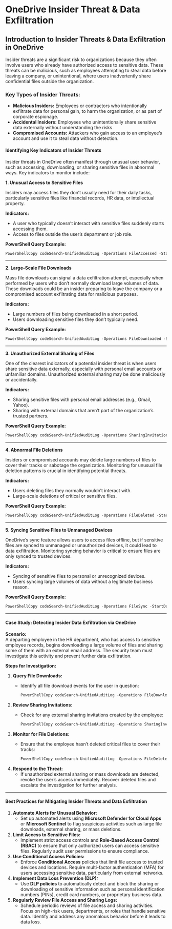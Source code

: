 # OneDrive Insider Threat & Data Exfiltration

## **Introduction to Insider Threats & Data Exfiltration in OneDrive**

Insider threats are a significant risk to organizations because they often involve users who already have authorized access to sensitive data. These threats can be malicious, such as employees attempting to steal data before leaving a company, or unintentional, where users inadvertently share confidential files outside the organization.

### **Key Types of Insider Threats:**

* **Malicious Insiders:** Employees or contractors who intentionally exfiltrate data for personal gain, to harm the organization, or as part of corporate espionage.
* **Accidental Insiders:** Employees who unintentionally share sensitive data externally without understanding the risks.
* **Compromised Accounts:** Attackers who gain access to an employee’s account and use it to steal data without detection.

#### **Identifying Key Indicators of Insider Threats**

Insider threats in OneDrive often manifest through unusual user behavior, such as accessing, downloading, or sharing sensitive files in abnormal ways. Key indicators to monitor include:

**1. Unusual Access to Sensitive Files**

Insiders may access files they don’t usually need for their daily tasks, particularly sensitive files like financial records, HR data, or intellectual property.

**Indicators:**

* A user who typically doesn’t interact with sensitive files suddenly starts accessing them.
* Access to files outside the user’s department or job role.

**PowerShell Query Example:**

```PowerShell
PowerShellCopy codeSearch-UnifiedAuditLog -Operations FileAccessed -StartDate "MM/DD/YYYY" -EndDate "MM/DD/YYYY" -UserIds user@example.com | Where-Object {$_.FileName -match "sensitive_filename"}
```

***

**2. Large-Scale File Downloads**

Mass file downloads can signal a data exfiltration attempt, especially when performed by users who don’t normally download large volumes of data. These downloads could be an insider preparing to leave the company or a compromised account exfiltrating data for malicious purposes.

**Indicators:**

* Large numbers of files being downloaded in a short period.
* Users downloading sensitive files they don’t typically need.

**PowerShell Query Example:**

```PowerShell
PowerShellCopy codeSearch-UnifiedAuditLog -Operations FileDownloaded -StartDate "MM/DD/YYYY" -EndDate "MM/DD/YYYY" -UserIds user@example.com | Where-Object {$_.ResultSize -gt 100}
```

***

**3. Unauthorized External Sharing of Files**

One of the clearest indicators of a potential insider threat is when users share sensitive data externally, especially with personal email accounts or unfamiliar domains. Unauthorized external sharing may be done maliciously or accidentally.

**Indicators:**

* Sharing sensitive files with personal email addresses (e.g., Gmail, Yahoo).
* Sharing with external domains that aren’t part of the organization’s trusted partners.

**PowerShell Query Example:**

```PowerShell
PowerShellCopy codeSearch-UnifiedAuditLog -Operations SharingInvitationCreated -StartDate "MM/DD/YYYY" -EndDate "MM/DD/YYYY" | Where-Object {$_.ExternalAccess -eq $true}
```

***

**4. Abnormal File Deletions**

Insiders or compromised accounts may delete large numbers of files to cover their tracks or sabotage the organization. Monitoring for unusual file deletion patterns is crucial in identifying potential threats.

**Indicators:**

* Users deleting files they normally wouldn’t interact with.
* Large-scale deletions of critical or sensitive files.

**PowerShell Query Example:**

```PowerShell
PowerShellCopy codeSearch-UnifiedAuditLog -Operations FileDeleted -StartDate "MM/DD/YYYY" -EndDate "MM/DD/YYYY" | Where-Object {$_.ResultSize -gt 50}
```

***

**5. Syncing Sensitive Files to Unmanaged Devices**

OneDrive’s sync feature allows users to access files offline, but if sensitive files are synced to unmanaged or unauthorized devices, it could lead to data exfiltration. Monitoring syncing behavior is critical to ensure files are only synced to trusted devices.

**Indicators:**

* Syncing of sensitive files to personal or unrecognized devices.
* Users syncing large volumes of data without a legitimate business reason.

**PowerShell Query Example:**

```PowerShell
PowerShellCopy codeSearch-UnifiedAuditLog -Operations FileSync -StartDate "MM/DD/YYYY" -EndDate "MM/DD/YYYY" | Where-Object {$_.ClientApp -notlike "ManagedDevices"}
```

***

#### **Case Study: Detecting Insider Data Exfiltration via OneDrive**

**Scenario:**\
A departing employee in the HR department, who has access to sensitive employee records, begins downloading a large volume of files and sharing some of them with an external email address. The security team must investigate this activity and prevent further data exfiltration.

**Steps for Investigation:**

1. **Query File Downloads:**
   *   Identify all file download events for the user in question:

       ```PowerShell
       PowerShellCopy codeSearch-UnifiedAuditLog -Operations FileDownloaded -UserIds hr_employee@example.com -StartDate "MM/DD/YYYY" -EndDate "MM/DD/YYYY"
       ```
2. **Review Sharing Invitations:**
   *   Check for any external sharing invitations created by the employee:

       ```PowerShell
       PowerShellCopy codeSearch-UnifiedAuditLog -Operations SharingInvitationCreated -UserIds hr_employee@example.com -StartDate "MM/DD/YYYY" -EndDate "MM/DD/YYYY" | Where-Object {$_.ExternalAccess -eq $true}
       ```
3. **Monitor for File Deletions:**
   *   Ensure that the employee hasn’t deleted critical files to cover their tracks:

       ```PowerShell
       PowerShellCopy codeSearch-UnifiedAuditLog -Operations FileDeleted -UserIds hr_employee@example.com -StartDate "MM/DD/YYYY" -EndDate "MM/DD/YYYY"
       ```
4. **Respond to the Threat:**
   * If unauthorized external sharing or mass downloads are detected, revoke the user’s access immediately. Recover deleted files and escalate the investigation for further analysis.

***

#### **Best Practices for Mitigating Insider Threats and Data Exfiltration**

1. **Automate Alerts for Unusual Behavior:**
   * Set up automated alerts using **Microsoft Defender for Cloud Apps** or **Microsoft Sentinel** to flag suspicious activities such as large file downloads, external sharing, or mass deletions.
2. **Limit Access to Sensitive Files:**
   * Implement strict access controls and **Role-Based Access Control (RBAC)** to ensure that only authorized users can access sensitive files. Regularly audit user permissions to ensure compliance.
3. **Use Conditional Access Policies:**
   * Enforce **Conditional Access** policies that limit file access to trusted devices and locations. Require multi-factor authentication (MFA) for users accessing sensitive data, particularly from external networks.
4. **Implement Data Loss Prevention (DLP):**
   * Use **DLP policies** to automatically detect and block the sharing or downloading of sensitive information such as personal identification numbers (PINs), credit card numbers, or proprietary business data.
5. **Regularly Review File Access and Sharing Logs:**
   * Schedule periodic reviews of file access and sharing activities. Focus on high-risk users, departments, or roles that handle sensitive data. Identify and address any anomalous behavior before it leads to data loss.
